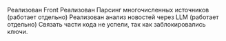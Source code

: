 Реализован Front
Реализован Парсинг многочисленных источников (работает отдельно)
Реализован анализ новостей через LLM (работает отдельно)
Связать части кода не успели, так как заблокировались ключи. 
